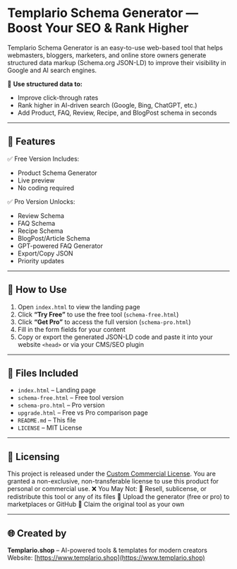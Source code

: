 # Templario Schema Generator — Boost Your SEO & Rank Higher

Templario Schema Generator is an easy-to-use web-based tool that helps webmasters, bloggers, marketers, and online store owners generate structured data markup (Schema.org JSON-LD) to improve their visibility in Google and AI search engines.

🎯 **Use structured data to:**
- Improve click-through rates
- Rank higher in AI-driven search (Google, Bing, ChatGPT, etc.)
- Add Product, FAQ, Review, Recipe, and BlogPost schema in seconds

---

## 🚀 Features

✅ Free Version Includes:
- Product Schema Generator  
- Live preview  
- No coding required

✅ Pro Version Unlocks:
- Review Schema  
- FAQ Schema  
- Recipe Schema  
- BlogPost/Article Schema  
- GPT-powered FAQ Generator  
- Export/Copy JSON  
- Priority updates

---

## 🔧 How to Use

1. Open `index.html` to view the landing page
2. Click **“Try Free”** to use the free tool (`schema-free.html`)
3. Click **“Get Pro”** to access the full version (`schema-pro.html`)
4. Fill in the form fields for your content  
5. Copy or export the generated JSON-LD code and paste it into your website `<head>` or via your CMS/SEO plugin

---

## 📂 Files Included

- `index.html` – Landing page  
- `schema-free.html` – Free tool version  
- `schema-pro.html` – Pro version  
- `upgrade.html` – Free vs Pro comparison page  
- `README.md` – This file  
- `LICENSE` – MIT License  

---

## 💸 Licensing

This project is released under the [Custom Commercial License](LICENSE). You are granted a non-exclusive, non-transferable license to use this product for personal or commercial use.
❌ You May Not:
🚫 Resell, sublicense, or redistribute this tool or any of its files
🚫 Upload the generator (free or pro) to marketplaces or GitHub
🚫 Claim the original tool as your own

---

## 🌐 Created by

**Templario.shop** – AI-powered tools & templates for modern creators  
Website: [https://www.templario.shop](https://www.templario.shop)  
